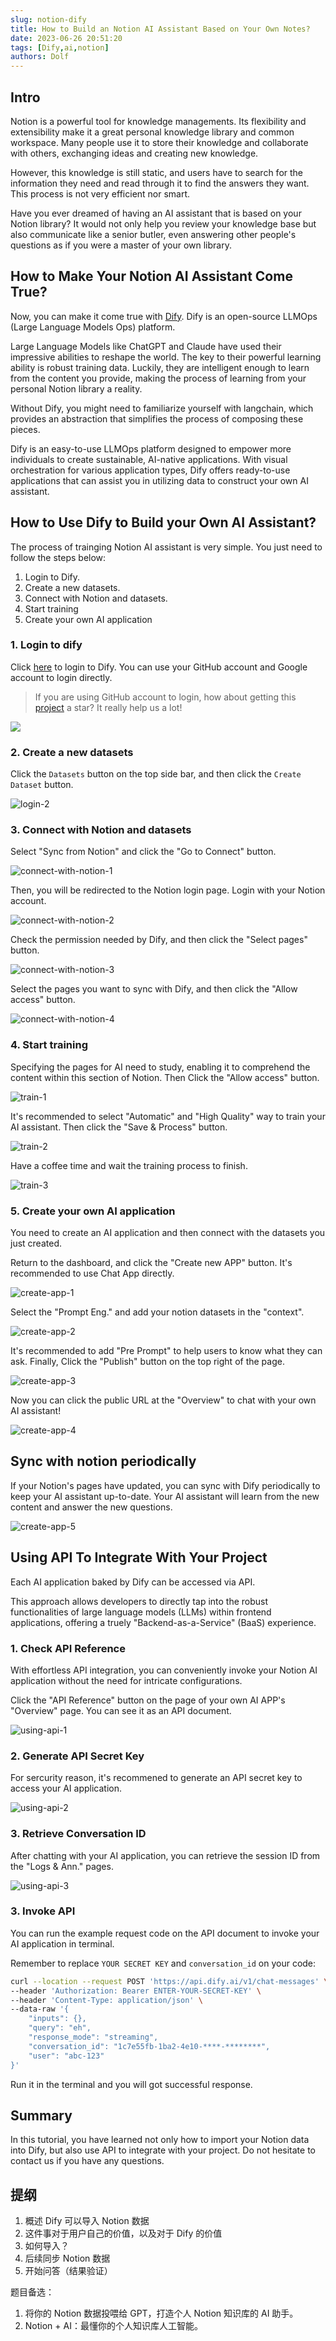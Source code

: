 ```yaml
---
slug: notion-dify
title: How to Build an Notion AI Assistant Based on Your Own Notes?
date: 2023-06-26 20:51:20
tags: [Dify,ai,notion]
authors: Dolf
---
```


## Intro

Notion is a powerful tool for knowledge managements. Its flexibility and extensibility make it a great personal knowledge library and common workspace. Many people use it to store their knowledge and collaborate with others, exchanging ideas and creating new knowledge.

However, this knowledge is still static, and users have to search for the information they need and read through it to find the answers they want. This process is not very efficient nor smart.

Have you ever dreamed of having an AI assistant that is based on your Notion library? It would not only help you review your knowledge base but also communicate like a senior butler, even answering other people's questions as if you were a master of your own library.


## How to Make Your Notion AI Assistant Come True?

Now, you can make it come true with [Dify](https://dify.ai/). Dify is an open-source LLMOps (Large Language Models Ops) platform.

Large Language Models like ChatGPT and Claude have used their impressive abilities to reshape the world. The key to their powerful learning ability is robust training data. Luckily, they are intelligent enough to learn from the content you provide, making the process of learning from your personal Notion library a reality.

Without Dify, you might need to familiarize yourself with langchain, which provides an abstraction that simplifies the process of composing these pieces.

Dify is an easy-to-use LLMOps platform designed to empower more individuals to create sustainable, AI-native applications. With visual orchestration for various application types, Dify offers ready-to-use applications that can assist you in utilizing data to construct your own AI assistant.


## How to Use Dify to Build your Own AI Assistant?

The process of trainging Notion AI assistant is very simple. You just need to follow the steps below:

1. Login to Dify.
2. Create a new datasets.
3. Connect with Notion and datasets.
4. Start training
5. Create your own AI application

### 1. Login to dify

Click [here](https://dify.ai/) to login to Dify. You can use your GitHub account and Google account to login directly.

> If you are using GitHub account to login, how about getting this [project](https://github.com/langgenius/dify) a star? It really help us a lot!

![](https://pan.createvoyage.com/f/59ns6/login-1.png)

### 2. Create a new datasets

Click the `Datasets` button on the top side bar, and then click the `Create Dataset` button.

![login-2](https://pan.createvoyage.com/f/6R8Hy/login-2.png)

### 3. Connect with Notion and datasets

Select "Sync from Notion" and click the "Go to Connect" button.

![connect-with-notion-1](https://pan.createvoyage.com/f/7L6hZ/connect-with-notion-1.png)

Then, you will be redirected to the Notion login page. Login with your Notion account.

![connect-with-notion-2](https://pan.createvoyage.com/f/866UY/connect-with-notion-2.png)

Check the permission needed by Dify, and then click the "Select pages" button.

![connect-with-notion-3](https://pan.createvoyage.com/f/9Q1U2/connect-with-notion-3.png)

Select the pages you want to sync with Dify, and then click the "Allow access" button.

![connect-with-notion-4](https://pan.createvoyage.com/f/0V8Hm/connect-with-notion-4.png)

### 4. Start training

Specifying the pages for AI need to study, enabling it to comprehend the content within this section of Notion. Then Click the "Allow access" button.

![train-1](https://pan.createvoyage.com/f/gLnuG/train-1.png)

It's recommended to select "Automatic" and "High Quality" way to train your AI assistant. Then click the "Save & Process" button.

![train-2](https://pan.createvoyage.com/f/jq8TR/train-2.png)

Have a coffee time and wait the training process to finish.

![train-3](https://pan.createvoyage.com/f/kZoF5/train-3.png)

### 5. Create your own AI application

You need to create an AI application and then connect with the datasets you just created.

Return to the dashboard, and click the "Create new APP" button. It's recommended to use Chat App directly.

![create-app-1](https://pan.createvoyage.com/f/l5vCX/create-app-1.png)

Select the "Prompt Eng." and add your notion datasets in the "context".

![create-app-2](https://pan.createvoyage.com/f/mQ7tW/create-app-2.png)

It's recommended to add "Pre Prompt" to help users to know what they can ask. Finally, Click the "Publish" button on the top right of the page.

![create-app-3](https://pan.createvoyage.com/f/nrNfm/create-app-3.png)

Now you can click the public URL at the "Overview" to chat with your own AI assistant!

![create-app-4](https://pan.createvoyage.com/f/oQ7Cv/create-app-4.png)

## Sync with notion periodically

If your Notion's pages have updated, you can sync with Dify periodically to keep your AI assistant up-to-date. Your AI assistant will learn from the new content and answer the new questions.

![create-app-5](https://pan.createvoyage.com/f/pQBFA/create-app-5.png)

## Using API To Integrate With Your Project

Each AI application baked by Dify can be accessed via API. 

This approach allows developers to directly tap into the robust functionalities of large language models (LLMs) within frontend applications, offering a truely "Backend-as-a-Service" (BaaS)
experience.

### 1. Check API Reference

With effortless API integration, you can conveniently invoke your Notion AI application without the need for intricate configurations.

Click the "API Reference" button on the page of your own AI APP's "Overview" page. You can see it as an API document.

![using-api-1](https://pan.wsyfin.com/f/wp0Cy/using-api-1.png)

### 2. Generate API Secret Key

For sercurity reason, it's recommened to generate an API secret key to access your AI application.

![using-api-2](https://pan.wsyfin.com/f/xk2Fx/using-api-2.png)

### 3. Retrieve Conversation ID

After chatting with your AI application, you can retrieve the session ID from the "Logs & Ann." pages.

![using-api-3](https://pan.wsyfin.com/f/yPXHL/using-api-3.png)

### 3. Invoke API

You can run the example request code on the API document to invoke your AI application in terminal.

Remember to replace `YOUR SECRET KEY` and `conversation_id` on your code:

```bash
curl --location --request POST 'https://api.dify.ai/v1/chat-messages' \
--header 'Authorization: Bearer ENTER-YOUR-SECRET-KEY' \
--header 'Content-Type: application/json' \
--data-raw '{
    "inputs": {},
    "query": "eh",
    "response_mode": "streaming",
    "conversation_id": "1c7e55fb-1ba2-4e10-****-********",
    "user": "abc-123"
}'
```

Run it in the terminal and you will got successful response.

## Summary

In this tutorial, you have learned not only how to import your Notion data into Dify, but also use API to integrate with your project. Do not hesitate to contact us if you have any questions.

## 提纲

1. 概述 Dify 可以导入 Notion 数据
2. 这件事对于用户自己的价值，以及对于 Dify 的价值
3. 如何导入？
4. 后续同步 Notion 数据
5. 开始问答（结果验证）


题目备选：
1. 将你的 Notion 数据投喂给 GPT，打造个人 Notion 知识库的 AI 助手。
2. Notion + AI：最懂你的个人知识库人工智能。